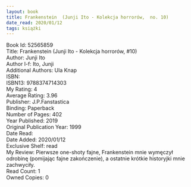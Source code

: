 ```yaml
---
layout: book
title: Frankenstein  (Junji Ito - Kolekcja horrorów,  no. 10)
date_read: 2020/01/12
tags: książki
---
```


Book Id: 52565859<br />
Title: Frankenstein  (Junji Ito - Kolekcja horrorów, #10)<br />
Author: Junji Ito<br />
Author l-f: Ito, Junji<br />
Additional Authors: Ula Knap<br />
ISBN: <br />
ISBN13: 9788374714303<br />
My Rating: 4<br />
Average Rating: 3.96<br />
Publisher: J.P.Fanstastica<br />
Binding: Paperback<br />
Number of Pages: 402<br />
Year Published: 2019<br />
Original Publication Year: 1999<br />
Date Read: <br />
Date Added: 2020/01/12<br />
Exclusive Shelf: read<br />
My Review: Pierwsze one-shoty fajne, Frankenstein mnie wymęczył odrobinę (pomijając fajne zakończenie), a ostatnie krótkie historyjki mnie zachwyciły.<br />
Read Count: 1<br />
Owned Copies: 0<br />


